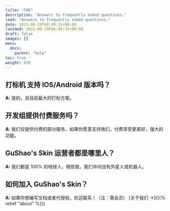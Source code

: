 ```yaml
---
title: "FAQ"
description: "Answers to frequently asked questions."
lead: "Answers to frequently asked questions."
date: 2021-08-19T08:49:31+00:00
lastmod: 2021-08-19T08:49:31+00:00
draft: false
images: []
menu:
  docs:
    parent: "help"
toc: true
weight: 830
---
```


## 打标机 支持 IOS/Android 版本吗？

**A:** 是的，且目前最大的打标方案。

## 开发组提供付费服务吗？

**A:** 我们仅提供付费的部分服务，如果你愿意支持我们，付费享受更美好，强大的功能。

## GuShao's Skin 运营者都是哪里人？

**A:** 我们都是 100% 的地球人，相信我，我们中间没有外星人或机器人。

## 如何加入 **GuShao's Skin**？

**A:** 如果你想编写文档或者代授权，欢迎联系！（注：需会员）  [关于我们 →]({{% relref "about" %}})

<!-- ## OpenWrt 之外的 Linux 做网关合适吗？

**A:** 当然合适，以 Debian 举例，你可以用 `systemd-networkd` 做网络管理与 DHCPv4 服务器、DHCPv6 的中继器，用 `systemd-resolved` 来充当 DNS 查询转发工具，用 `pppoeconf` 来进行拨号。只是相对于 OpenWrt，普通 Linux 发行版需要你通过命令行来手动配置网络与 DNS。 -->
